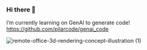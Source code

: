 ### Hi there 👋
I’m currently learning on GenAI to generate code!
https://github.com/pilarcode/genai_code

![remote-office-3d-rendering-concept-illustration (1)](https://github.com/user-attachments/assets/e492c2bd-1162-45b5-8561-4317a242969c)


<!--
📢|[Entity Name Recognition in Receipts](https://github.com/pilarcode/receipt-ocr/blob/main/Presentacion.pdf)|
|[Reconociendo la actividad humana en videos](https://github.com/pilarcode/action-recognition-in-videos/blob/master/docs/Presentacion_TFM_Unir_PilarMadariaga.pdf)|
|[Women'sDay](https://github.com/pilarcode/pilarcode/blob/9325c40cbea09122944d46f09fba16216571e6ae/presentaciones/WomensDay_2022_Alicante.pdf)|


| 🧪 WIP Projects | 
| ------------- |
|[Chatbot - FiFa](https://github.com/pilarcode/Fifa) |

|📢 Talks      |
| -------------|




<h2> 💻 I'm working as Data Engineer but I do some other stuff too!</h2>
<p align="center">
  <img src="https://github.com/pilarcode/pilarcode/blob/main/images/tools.png">
</p>


-->
